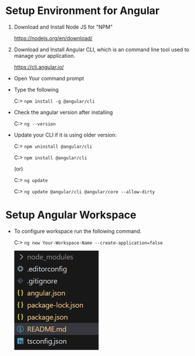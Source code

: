 # Setup Environment for Angular

1. Download and Install Node JS for "NPM"

   https://nodejs.org/en/download/

2. Download and Install Angular CLI, which is an command line tool used to manage your application.

   https://cli.angular.io/

- Open Your command prompt
- Type the following

  C:\> `npm install -g @angular/cli`

- Check the angular version after installing

  C:\> `ng --version`

- Update your CLI if it is using older version:

  C:\> `npm uninstall @angular/cli`

  C:\> `npm install @angular/cli`

  (or)

  C:\> `ng update`

  C:\> `ng update @angular/cli @angular/core --allow-dirty`

# Setup Angular Workspace

- To configure workspace run the following command.

  C:\> `ng new Your-Workspace-Name --create-application=false`

  ![Alt text](workspace.png)
